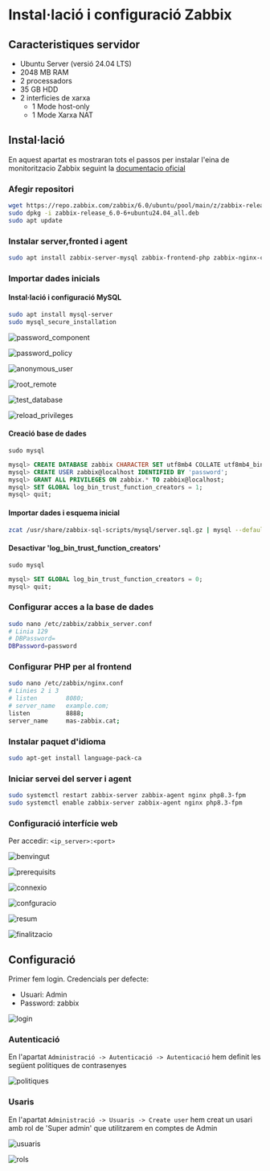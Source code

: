 # Instal·lació i configuració Zabbix

## Caracteristiques servidor
- Ubuntu Server (versió 24.04 LTS)
- 2048 MB RAM 
- 2 processadors
- 35 GB HDD
- 2 interficies de xarxa
  - 1 Mode host-only
  - 1 Mode Xarxa NAT 


## Instal·lació
En aquest apartat es mostraran tots el passos per instalar l'eina de monitoritzacio Zabbix seguint la [documentacio oficial](https://www.zabbix.com/download?zabbix=6.0&os_distribution=ubuntu&os_version=24.04&components=server_frontend_agent&db=mysql&ws=apache)


### Afegir repositori

```bash
wget https://repo.zabbix.com/zabbix/6.0/ubuntu/pool/main/z/zabbix-release/zabbix-release_6.0-6+ubuntu24.04_all.deb
sudo dpkg -i zabbix-release_6.0-6+ubuntu24.04_all.deb
sudo apt update
```


### Instalar server,fronted i agent

```bash
sudo apt install zabbix-server-mysql zabbix-frontend-php zabbix-nginx-conf zabbix-sql-scripts zabbix-agent
```


### Importar dades inicials

#### Instal·lació i configuració MySQL

```bash
sudo apt install mysql-server
sudo mysql_secure_installation
```
![password_component](../.Images/zabbix/password_component.png)

![password_policy](../.Images/zabbix/password_policy.png)

![anonymous_user](../.Images/zabbix/anonymous_user.png)

![root_remote](../.Images/zabbix/root_remote.png)

![test_database](../.Images/zabbix/test_database.png)

![reload_privileges](../.Images/zabbix/reload_privileges.png)


#### Creació base de dades

```
sudo mysql
```
```SQL
mysql> CREATE DATABASE zabbix CHARACTER SET utf8mb4 COLLATE utf8mb4_bin;
mysql> CREATE USER zabbix@localhost IDENTIFIED BY 'password';
mysql> GRANT ALL PRIVILEGES ON zabbix.* TO zabbix@localhost;
mysql> SET GLOBAL log_bin_trust_function_creators = 1;
mysql> quit;
```

#### Importar dades i esquema inicial

```bash
zcat /usr/share/zabbix-sql-scripts/mysql/server.sql.gz | mysql --default-character-set=utf8mb4 -uzabbix -p password
```

#### Desactivar 'log_bin_trust_function_creators'

```
sudo mysql
```
```SQL
mysql> SET GLOBAL log_bin_trust_function_creators = 0;
mysql> quit;
```


### Configurar acces a la base de dades

```bash
sudo nano /etc/zabbix/zabbix_server.conf
# Linia 129
# DBPassword=
DBPassword=password
```


### Configurar PHP per al frontend

```bash
sudo nano /etc/zabbix/nginx.conf
# Linies 2 i 3
# listen      	8080;
# server_name 	example.com;
listen      	8888;
server_name 	mas-zabbix.cat;
```


### Instalar paquet d'idioma

```bash
sudo apt-get install language-pack-ca
```


### Iniciar servei del server i agent

```bash
sudo systemctl restart zabbix-server zabbix-agent nginx php8.3-fpm
sudo systemctl enable zabbix-server zabbix-agent nginx php8.3-fpm
```


### Configuració interfície web
Per accedir: ``<ip_server>:<port>``

![benvingut](../.Images/zabbix/benvingut.png)

![prerequisits](../.Images/zabbix/prerequisits.png)

![connexio](../.Images/zabbix/connexio.png)

![confguracio](../.Images/zabbix/configuracio.png)

![resum](../.Images/zabbix/resum.png)

![finalitzacio](../.Images/zabbix/finalitzacio.png)


## Configuració
Primer fem login. Credencials per defecte:
- Usuari: Admin
- Password: zabbix

![login](../.Images/zabbix/login.png)

### Autenticació
En l'apartat ``Administració -> Autenticació -> Autenticació`` hem definit les següent politiques de contrasenyes

![politiques](../.Images/zabbix/politiques.png)

### Usaris
En l'apartat ``Administració -> Usuaris -> Create user`` hem creat un usari amb rol de 'Super admin' que utilitzarem en comptes de Admin

![usuaris](../.Images/zabbix/usuaris.png)

![rols](../.Images/zabbix/rols.png)


